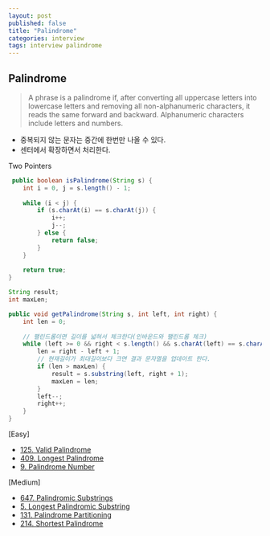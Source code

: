 ```yaml
---
layout: post
published: false
title: "Palindrome"
categories: interview
tags: interview palindrome
---
```


## Palindrome

> A phrase is a palindrome if, after converting all uppercase letters into lowercase letters and removing all non-alphanumeric characters, it reads the same forward and backward. Alphanumeric characters include letters and numbers.

- 중복되지 않는 문자는 중간에 한번만 나올 수 있다.
- 센터에서 확장하면서 처리한다.

Two Pointers
```java
 public boolean isPalindrome(String s) {
    int i = 0, j = s.length() - 1;
    
    while (i < j) {
        if (s.charAt(i) == s.charAt(j)) {
            i++; 
            j--;
        } else {
            return false;
        }
    }
    
    return true;
}
```

```java
String result;
int maxLen;

public void getPalindrome(String s, int left, int right) {
    int len = 0;
    
    // 팰린드롬이면 길이를 넓혀서 체크한다(인바운드와 팰린드롬 체크)
    while (left >= 0 && right < s.length() && s.charAt(left) == s.charAt(right)) {
        len = right - left + 1;
        // 현재길이가 최대길이보다 크면 결과 문자열을 업데이트 한다.
        if (len > maxLen) {
            result = s.substring(left, right + 1);
            maxLen = len;
        }
        left--;
        right++;
    }
}
```

[Easy]
- [125. Valid Palindrome](https://leetcode.com/problems/valid-palindrome/)
- [409. Longest Palindrome](https://leetcode.com/problems/longest-palindrome/)
- [9. Palindrome Number](https://leetcode.com/problems/palindrome-number/)

[Medium]
- [647. Palindromic Substrings](https://leetcode.com/problems/palindromic-substrings/)
- [5. Longest Palindromic Substring](https://leetcode.com/problems/longest-palindromic-substring)
- [131. Palindrome Partitioning](https://leetcode.com/problems/palindrome-partitioning/)
- [214. Shortest Palindrome](https://leetcode.com/problems/shortest-palindrome/)